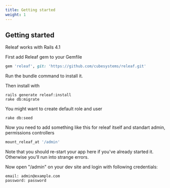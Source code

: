```yaml
---
title: Getting started
weight: 1
---
```


## Getting started

Releaf works with Rails 4.1

First add Releaf gem to your Gemfile
```ruby
gem 'releaf', git: 'https://github.com/cubesystems/releaf.git'
```

Run the bundle command to install it.

Then install with
```console
rails generate releaf:install
rake db:migrate
```

You might want to create default role and user
```console
rake db:seed
```

Now you need to add something like this for releaf itself and standart admin,
permissions controllers

```ruby
mount_releaf_at '/admin'
```

Note that you should re-start your app here if you've already started it. Otherwise you'll run into strange errors.

Now open "/admin" on your dev site and login with following credentials:
```
email: admin@example.com
password: password
```
